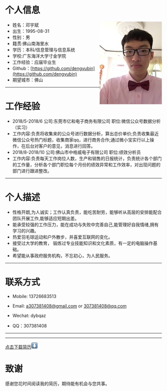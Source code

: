 
# 个人信息
 - 姓名：邓宇斌     <img src='src/images/me1.jpg' align='right' style=' width:200px;height:200px；border-radius:50%;overflow:hidden'/>
 - 出生：1995-08-31
 - 性别：男
 - 籍贯:佛山南海里水
 - 学历：本科/信息管理与信息系统
 - 学校:广东海洋大学寸金学院
 - 工作经验：应届毕业生
 - Github：[https://github.com/dengyubin](https://github.com/dengyubin)
 - 期望城市：佛山

---
# 工作经验
- 2018/5-2018/6     公司:东莞市亿和电子商务有限公司   职位:微信公众号数据分析（实习）        
- 工作内容:负责将收集来的公众号进行数据分析，算出总价单价;负责收集最近微信公众号热门标题，收集商家qq，进行商务合作;通过微小宝实行以上操作，在后台对客户的意见，消息进行回答。 
- 2018/8-2018/10    公司:佛山市中格威电子有限公司  职位:绩效分析员
- 工作内容:负责每天工作岗位人数，生产和销售的日报统计，负责统计各个部门的工作量，分析各个部门职位每个月份的绩效异常和工作效率，对出现问题的部门进行跟进整改。

---
# 个人描述

- 性格开朗,为人诚实；工作认真负责，能吃苦耐劳，能够听从高层的安排能配合团队开展工作,能够适应短期出差。
- 能承受较强的工作压力，能在成功与失败中完善自己,能管理好自我情绪,拥有学习的兴趣。
- 热爱羽毛球运动和户外散步，并喜爱互联网的变化。
- 接受过大学的教育， 锻炼过专业技能知识和文化素质，有一定的电脑操作基础。
- 希望能从事政府服务机构，不忘初心，为人民服务。

---
# 联系方式

- Mobile: 13726683513

- Email: a307381408@gmail.com  or  307381408@qq.com

- Wechat: dybqaz

- QQ：307381408

---

---
[点击下载简历](src/images/me.pdf)![download](src/images/down.png "下载简历")

# 致谢
感谢您花时间阅读我的简历，期待能有机会与您共事。
